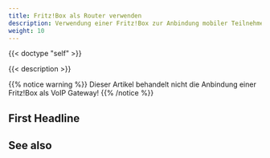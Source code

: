 ```yaml
---
title: Fritz!Box als Router verwenden
description: Verwendung einer Fritz!Box zur Anbindung mobiler Teilnehmer via Internet an den pascom Server
weight: 10
---
```

 
{{< doctype "self" >}} 

{{< description >}}

{{% notice warning %}}
Dieser Artikel behandelt nicht die Anbindung einer Fritz!Box als VoIP Gateway!
{{% /notice %}}
 
 
## First Headline
 
 
## See also
